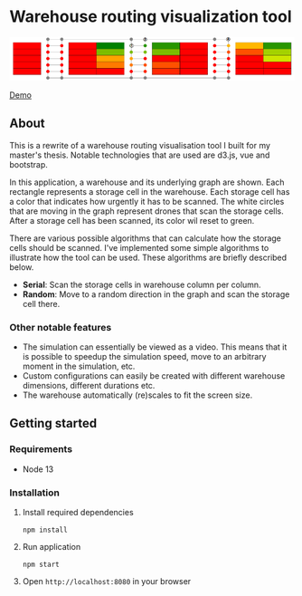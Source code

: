 
# Warehouse routing visualization tool

![](header.png)

[Demo](https://bwdvolde.github.io/warehouse-visualization/)

## About

This is a rewrite of a warehouse routing visualisation tool I built for my master's thesis. 
Notable technologies that are used are d3.js, vue and bootstrap. 

In this application, a warehouse and its underlying graph are shown. 
Each rectangle represents a storage cell in the warehouse. 
Each storage cell has a color that indicates how urgently it has to be scanned. 
The white circles that are moving in the graph represent drones that scan the storage cells.
After a storage cell has been scanned, its color wil reset to green. 

There are various possible algorithms that can calculate how the storage cells should be scanned. 
I've implemented some simple algorithms to illustrate how the tool can be used. These algorithms are briefly described below. 

* **Serial**: Scan the storage cells in warehouse column per column.
* **Random**: Move to a random direction in the graph and scan the storage cell there.

### Other notable features

* The simulation can essentially be viewed as a video. This means that it is possible to speedup the simulation speed, 
move to an arbitrary moment in the simulation, etc.
* Custom configurations can easily be created with different warehouse dimensions, different durations etc.
* The warehouse automatically (re)scales to fit the screen size.

## Getting started

### Requirements

* Node 13 

### Installation

1. Install required dependencies

   ```
   npm install
   ```

2. Run application
    
   ```
   npm start
   ```

3. Open `http://localhost:8080` in your browser

